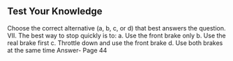 ## Test Your Knowledge
Choose the correct alternative (a, b, c, or d) that best answers the question.
VII. The best way to stop quickly is to:
a. Use the front brake only
b. Use the real brake first
c. Throttle down and use the front brake
d. Use both brakes at the same time
Answer- Page 44